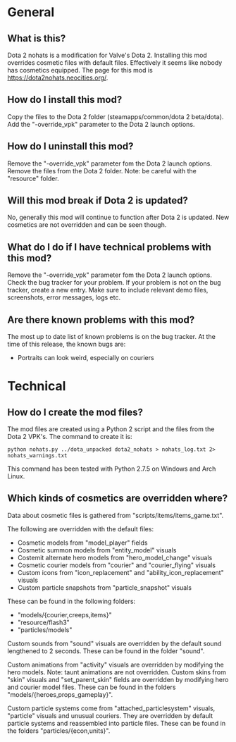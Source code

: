 # General
## What is this?
Dota 2 nohats is a modification for Valve's Dota 2.
Installing this mod overrides cosmetic files with default files.
Effectively it seems like nobody has cosmetics equipped.
The page for this mod is <https://dota2nohats.neocities.org/>.

## How do I install this mod?
Copy the files to the Dota 2 folder (steamapps/common/dota 2 beta/dota).
Add the "-override_vpk" parameter to the Dota 2 launch options.

## How do I uninstall this mod?
Remove the "-override_vpk" parameter fom the Dota 2 launch options.
Remove the files from the Dota 2 folder.
Note: be careful with the "resource" folder.

## Will this mod break if Dota 2 is updated?
No, generally this mod will continue to function after Dota 2 is updated.
New cosmetics are not overridden and can be seen though.

## What do I do if I have technical problems with this mod?
Remove the "-override_vpk" parameter fom the Dota 2 launch options.
Check the bug tracker for your problem.
If your problem is not on the bug tracker, create a new entry.
Make sure to include relevant demo files, screenshots, error messages, logs etc.

## Are there known problems with this mod?
The most up to date list of known problems is on the bug tracker.
At the time of this release, the known bugs are:
* Portraits can look weird, especially on couriers

# Technical
## How do I create the mod files?

The mod files are created using a Python 2 script and the files from the Dota 2 VPK's.
The command to create it is:

    python nohats.py ../dota_unpacked dota2_nohats > nohats_log.txt 2> nohats_warnings.txt

This command has been tested with Python 2.7.5 on Windows and Arch Linux.

## Which kinds of cosmetics are overridden where?

Data about cosmetic files is gathered from "scripts/items/items_game.txt".

The following are overridden with the default files:

* Cosmetic models from "model_player" fields
* Cosmetic summon models from "entity_model" visuals
* Costemit alternate hero models from "hero_model_change" visuals
* Cosmetic courier models from "courier" and "courier_flying" visuals
* Custom icons from "icon_replacement" and "ability_icon_replacement" visuals
* Custom particle snapshots from "particle_snapshot" visuals

These can be found in the following folders:

* "models/{courier,creeps,items}"
* "resource/flash3"
* "particles/models"

Custom sounds from "sound" visuals are overridden by the default sound lengthened to 2 seconds.
These can be found in the folder "sound".

Custom animations from "activity" visuals are overridden by modifying the hero models.
Note: taunt animations are not overridden.
Custom skins from "skin" visuals and "set_parent_skin" fields are overridden by modifying hero and courier model files.
These can be found in the folders "models/{heroes,props_gameplay}".

Custom particle systems come from "attached_particlesystem" visuals, "particle" visuals and unusual couriers.
They are overridden by default particle systems and reassembled into particle files.
These can be found in the folders "particles/{econ,units}".

